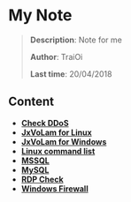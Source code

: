 # My Note

> **Description**: Note for me
>
> **Author**: TraiOi
>
> **Last time**: 20/04/2018

## Content

* **[Check DDoS](./Check-Ddos.md)**
* **[JxVoLam for Linux](./JxVoLam-Linux.md)**
* **[JxVoLam for Windows](./JxVoLam-Win.md)**
* **[Linux command list](./Linux-Command.md)**
* **[MSSQL](./MSSQL.md)**
* **[MySQL](./MySQL.md)**
* **[RDP Check](./RDP-Check.md)**
* **[Windows Firewall](./Windows-Firewall.md)**
